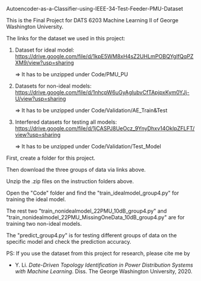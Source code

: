 Autoencoder-as-a-Classifier-using-IEEE-34-Test-Feeder-PMU-Dataset

This is the Final Project for DATS 6203 Machine Learning II of George Washington University.

The links for the dataset we used in this project:
1. Dataset for ideal model:
https://drive.google.com/file/d/1kpE5WM8xH4sZ2UHLmPOBQYgIfQqPZXM9/view?usp=sharing

   => It has to be unzipped under Code/PMU_PU

2. Datasets for non-ideal models:
https://drive.google.com/file/d/1nhcpW6uGyAgIubvCfTApjpxKym0YJj-U/view?usp=sharing

   => It has to be unzipped under Code/Validation/AE_Train&Test

3. Interfered datasets for testing all models:
https://drive.google.com/file/d/1jCASPJ8UeOcz_9YnyDhxv14OkIpZFLFT/view?usp=sharing

   => It has to be unzipped under Code/Validation/Test_Model

First, create a folder for this project.

Then download the three groups of data via links above.

Unzip the .zip files on the instruction folders above.

Open the "Code" folder and find the "train_idealmodel_group4.py" for training the ideal model.

The rest two "train_nonidealmodel_22PMU_10dB_group4.py" and "train_nonidealmodel_22PMU_MissingOneData_10dB_group4.py" are for training two non-ideal models.

The "predict_group4.py" is for testing different groups of data on the specific model and check the prediction accuracy.

PS: If you use the dataset from this project for research, please cite me by<br>
- Y. Li. <em>Date-Driven Topology Identification in Power Distribution Systems with Machine Learning</em>. Diss. The George Washington University, 2020.
